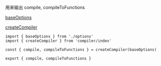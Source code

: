 用来输出 compile, compileToFunctions

<a href="">baseOptions</a>

<a href="">createCompiler</a>

```
import { baseOptions } from './options'
import { createCompiler } from 'compiler/index'

const { compile, compileToFunctions } = createCompiler(baseOptions)

export { compile, compileToFunctions }
```
